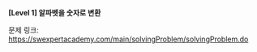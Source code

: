 **[Level 1] 알파벳을 숫자로 변환**

문제 링크: https://swexpertacademy.com/main/solvingProblem/solvingProblem.do

